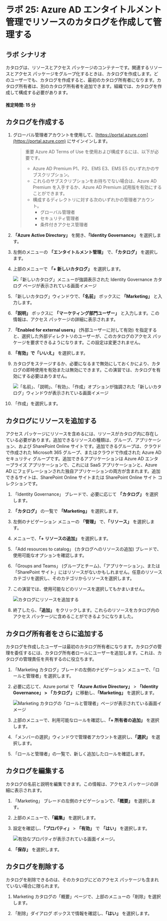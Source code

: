 ﻿---
lab:
    title: '25 - Azure AD エンタイトルメント管理でリソースのカタログを作成して管理する'
    learning path: '04'
    module: 'モジュール 01 - エンタイトルメント管理の計画と実装を行う'
---

# ラボ 25: Azure AD エンタイトルメント管理でリソースのカタログを作成して管理する

## ラボ シナリオ

カタログは、リソースとアクセス パッケージのコンテナーです。関連するリソースとアクセス パッケージをグループ化するときは、カタログを作成します。どのユーザーでも、カタログを作成すると、最初のカタログ所有者になります。カタログ所有者は、別のカタログ所有者を追加できます。組織では、カタログを作成して構成する必要があります。

#### 推定時間: 15 分

## カタログを作成する

1. グローバル管理者アカウントを使用して、[https://portal.azure.com](https://portal.azure.com) にサインインします。

    >重要
    >Azure AD Terms of Use を使用および構成するには、以下が必要です。
    >
    >- Azure AD Premium P1、P2、EMS E3、EMS E5 のいずれかのサブスクリプション。
    >- これらのサブスクリプションをお持ちでない場合は、Azure AD Premium を入手するか、Azure AD Premium 試用版を有効にすることができます。
    >- 構成するディレクトリに対する次のいずれかの管理者アカウント。
    >    - グローバル管理者
    >    - セキュリティ管理者
    >    - 条件付きアクセス管理者

1. **「Azure Active Directory」** を開き、**「Identity Governance」** を選択します。

1. 左側のメニューの **「エンタイトルメント管理」** で、**「カタログ」** を選択します。

1. 上部のメニューで **「+ 新しいカタログ」** を選択します。

    ![「新しいカタログ」メニューが強調表示された Identity Governance カタログ ページが表示されている画面イメージ](./media/lp4-mod1-identity-governance-new-catalog.png)

1. 「新しいカタログ」ウィンドウで、**「名前」** ボックスに **「Marketing」** と入力します。

1. **「説明」** ボックスに **「マーケティング部門ユーザー」** と入力します。この情報は、アクセス パッケージの詳細に表示されます。

1. **「Enabled for external users」** (外部ユーザーに対して有効) を指定すると、選択した外部ディレクトリのユーザーが、このカタログのアクセス パッケージを要求できるようになります。この設定は変更されません。

1. **「有効」で「いいえ」** を選択します。

1. カタログをステージするか、必要になるまで無効にしておくかにより、カタログの即時使用を有効または無効にできます。この演習では、カタログを有効にする必要はありません。

    ![「名前」、「説明」、「有効」、「作成」オプションが強調された「新しいカタログ」ウィンドウが表示されている画面イメージ](./media/lp4-mod1-new-catalog-marketing.png)

1. 「作成」を選択します。

## カタログにリソースを追加する

アクセス パッケージにリソースを含めるには、リソースがカタログ内に存在している必要があります。追加できるリソースの種類は、グループ、アプリケーション、および SharePoint Online サイトです。追加できるグループは、クラウドで作成された Microsoft 365 グループ、またはクラウドで作成された Azure AD セキュリティ グループです。追加できるアプリケーションは Azure AD エンタープライズ アプリケーションで、これには SaaS アプリケーションと、Azure AD にフェデレーションされた独自アプリケーションの両方が含まれます。追加できるサイトは、SharePoint Online サイトまたは SharePoint Online サイト コレクションです。

1. 「Identity Governance」 ブレードで、必要に応じて **「カタログ」** を選択します。

1. **「カタログ」** の一覧で **「Marketing」** を選択します。

1. 左側のナビゲーション メニューの **「管理」** で、**「リソース」** を選択します。

1. メニューで、**「+ リソースの追加」** を選択します。

1. 「Add resources to catalog」 (カタログへのリソースの追加) ブレードで、使用可能なオプションを確認します。

1. 「Groups and Teams」 (グループとチーム)、「アプリケーション」、または 「SharePoint サイト」にはリソースがないかもしれません。任意のリソース カテゴリを選択し、そのカテゴリからリソースを選択します。

1. この演習では、使用可能などのリソースを選択してもかまいません。

    ![カタログにリソースを追加する](./media/catalog-add-resources.png)

1. 終了したら、**「追加」** をクリックします。これらのリソースをカタログ内のアクセス パッケージに含めることができるようになりました。

## カタログ所有者をさらに追加する

カタログを作成したユーザーは最初のカタログ所有者になります。カタログの管理を委任するには、カタログ所有者ロールにユーザーを追加します。これは、カタログの管理責任を共有するのに役立ちます。

1. 「Marketing カタログ」ブレードの左側のナビゲーション メニューで、「ロールと管理者」を選択します。

1. 必要に応じて、Azure portal で **「Azure Active Directory」** > **「Identity Governance」 > 「カタログ」** に移動し、**「Marketing」** を選択します。

    ![Marketing カタログの「ロールと管理者」ページが表示されている画面イメージ](./media/lp4-mod1-catalog-roles-and-admins.png)

1. 上部のメニューで、利用可能なロールを確認し、**「+ 所有者の追加」** を選択します。

1. 「メンバーの選択」ウィンドウで管理者アカウントを選択し、**「選択」** を選択します。

1. 「ロールと管理者」の一覧で、新しく追加したロールを確認します。

## カタログを編集する

カタログの名前と説明を編集できます。この情報は、アクセス パッケージの詳細に表示されます。

1. 「Marketing」 ブレードの左側のナビゲーションで、**「概要」** を選択します。

1. 上部のメニューで、**「編集」** を選択します。

1. 設定を確認し、**「プロパティ」** > **「有効」** で **「はい」** を選択します。

    ![有効なプロパティが表示されている画面イメージ。](./media/lp4-mod1-edit-marketing-catalog.png)

1. **「保存」** を選択します。

## カタログを削除する

カタログを削除できるのは、そのカタログにどのアクセス パッケージも含まれていない場合に限られます。

1. Marketing カタログの「概要」ページで、上部のメニューの「削除」を選択します。

1. 「削除」ダイアログ ボックスで情報を確認し、**「はい」** を選択します。

